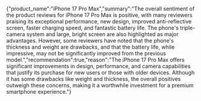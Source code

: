 {"product_name":"iPhone 17 Pro Max","summary":"The overall sentiment of the product reviews for iPhone 17 Pro Max is positive, with many reviewers praising its exceptional performance, new design, improved anti-reflective screen, faster charging speed, and fantastic battery life. The phone's triple-camera system and large, bright screen are also highlighted as major advantages. However, some reviewers have noted that the phone's thickness and weight are drawbacks, and that the battery life, while impressive, may not be significantly improved from the previous model.","recommendation":true,"reason":"The iPhone 17 Pro Max offers significant improvements in design, performance, and camera capabilities that justify its purchase for new users or those with older devices. Although it has some drawbacks like weight and thickness, the overall positives outweigh these concerns, making it a worthwhile investment for a premium smartphone experience."}